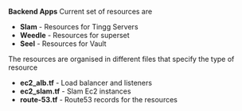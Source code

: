 **Backend Apps**
Current set of resources are

 - **Slam** - Resources for Tingg Servers
 - **Weedle** - Resources for superset 
 - **Seel** - Resources for Vault

The resources are organised in different files that specify the type of resource

 - **ec2_alb.tf** - Load balancer and listeners
 - **ec2_slam.tf** - Slam Ec2 instances
 -  **route-53.tf** - Route53 records for the resources
